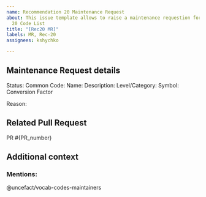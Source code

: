 ```yaml
---
name: Recommendation 20 Maintenance Request
about: This issue template allows to raise a maintenance requestion for Recommendation
  20 Code List
title: "[Rec20 MR]"
labels: MR, Rec-20
assignees: kshychko

---
```

## Maintenance Request details
<!-- Please describe the details of the maintenance request you are raising including the reason -->
Status:
Common Code: 
Name: 
Description:
Level/Category:
Symbol:
Conversion Factor


Reason:

## Related Pull Request
<!-- Add a reference to a corresponding Pull Request -->
PR #{PR_number}

## Additional context
<!-- Add any other context or screenshots about the feature request here -->

### Mentions:
<!--- Keep maintainers team mentioned and add more mentions if needed -->

@uncefact/vocab-codes-maintainers
